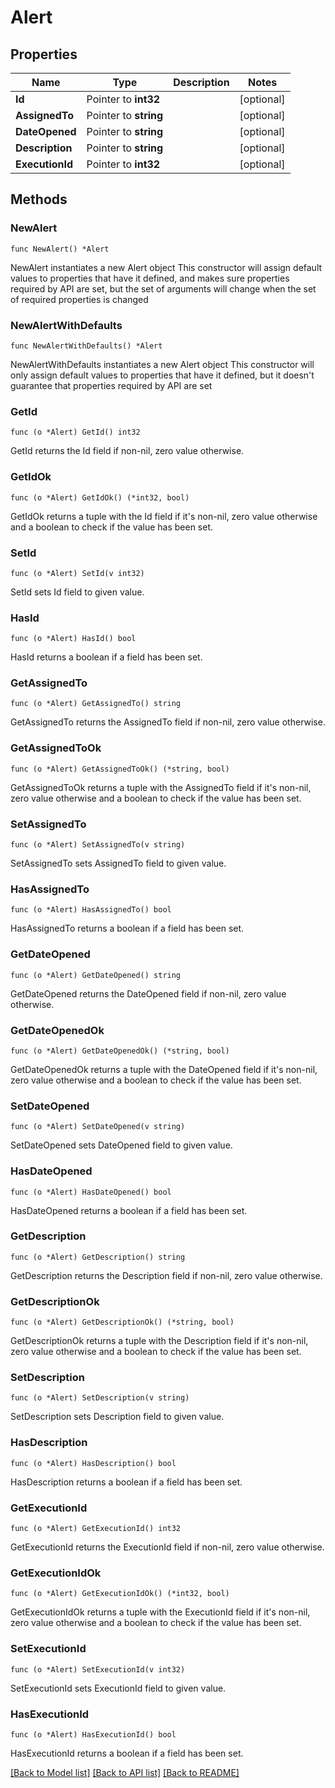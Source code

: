 # Alert

## Properties

Name | Type | Description | Notes
------------ | ------------- | ------------- | -------------
**Id** | Pointer to **int32** |  | [optional] 
**AssignedTo** | Pointer to **string** |  | [optional] 
**DateOpened** | Pointer to **string** |  | [optional] 
**Description** | Pointer to **string** |  | [optional] 
**ExecutionId** | Pointer to **int32** |  | [optional] 

## Methods

### NewAlert

`func NewAlert() *Alert`

NewAlert instantiates a new Alert object
This constructor will assign default values to properties that have it defined,
and makes sure properties required by API are set, but the set of arguments
will change when the set of required properties is changed

### NewAlertWithDefaults

`func NewAlertWithDefaults() *Alert`

NewAlertWithDefaults instantiates a new Alert object
This constructor will only assign default values to properties that have it defined,
but it doesn't guarantee that properties required by API are set

### GetId

`func (o *Alert) GetId() int32`

GetId returns the Id field if non-nil, zero value otherwise.

### GetIdOk

`func (o *Alert) GetIdOk() (*int32, bool)`

GetIdOk returns a tuple with the Id field if it's non-nil, zero value otherwise
and a boolean to check if the value has been set.

### SetId

`func (o *Alert) SetId(v int32)`

SetId sets Id field to given value.

### HasId

`func (o *Alert) HasId() bool`

HasId returns a boolean if a field has been set.

### GetAssignedTo

`func (o *Alert) GetAssignedTo() string`

GetAssignedTo returns the AssignedTo field if non-nil, zero value otherwise.

### GetAssignedToOk

`func (o *Alert) GetAssignedToOk() (*string, bool)`

GetAssignedToOk returns a tuple with the AssignedTo field if it's non-nil, zero value otherwise
and a boolean to check if the value has been set.

### SetAssignedTo

`func (o *Alert) SetAssignedTo(v string)`

SetAssignedTo sets AssignedTo field to given value.

### HasAssignedTo

`func (o *Alert) HasAssignedTo() bool`

HasAssignedTo returns a boolean if a field has been set.

### GetDateOpened

`func (o *Alert) GetDateOpened() string`

GetDateOpened returns the DateOpened field if non-nil, zero value otherwise.

### GetDateOpenedOk

`func (o *Alert) GetDateOpenedOk() (*string, bool)`

GetDateOpenedOk returns a tuple with the DateOpened field if it's non-nil, zero value otherwise
and a boolean to check if the value has been set.

### SetDateOpened

`func (o *Alert) SetDateOpened(v string)`

SetDateOpened sets DateOpened field to given value.

### HasDateOpened

`func (o *Alert) HasDateOpened() bool`

HasDateOpened returns a boolean if a field has been set.

### GetDescription

`func (o *Alert) GetDescription() string`

GetDescription returns the Description field if non-nil, zero value otherwise.

### GetDescriptionOk

`func (o *Alert) GetDescriptionOk() (*string, bool)`

GetDescriptionOk returns a tuple with the Description field if it's non-nil, zero value otherwise
and a boolean to check if the value has been set.

### SetDescription

`func (o *Alert) SetDescription(v string)`

SetDescription sets Description field to given value.

### HasDescription

`func (o *Alert) HasDescription() bool`

HasDescription returns a boolean if a field has been set.

### GetExecutionId

`func (o *Alert) GetExecutionId() int32`

GetExecutionId returns the ExecutionId field if non-nil, zero value otherwise.

### GetExecutionIdOk

`func (o *Alert) GetExecutionIdOk() (*int32, bool)`

GetExecutionIdOk returns a tuple with the ExecutionId field if it's non-nil, zero value otherwise
and a boolean to check if the value has been set.

### SetExecutionId

`func (o *Alert) SetExecutionId(v int32)`

SetExecutionId sets ExecutionId field to given value.

### HasExecutionId

`func (o *Alert) HasExecutionId() bool`

HasExecutionId returns a boolean if a field has been set.


[[Back to Model list]](../README.md#documentation-for-models) [[Back to API list]](../README.md#documentation-for-api-endpoints) [[Back to README]](../README.md)


